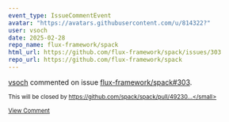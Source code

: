 ```yaml
---
event_type: IssueCommentEvent
avatar: "https://avatars.githubusercontent.com/u/814322?"
user: vsoch
date: 2025-02-28
repo_name: flux-framework/spack
html_url: https://github.com/flux-framework/spack/issues/303
repo_url: https://github.com/flux-framework/spack
---
```


<a href='https://github.com/vsoch' target='_blank'>vsoch</a> commented on issue <a href='https://github.com/flux-framework/spack/issues/303' target='_blank'>flux-framework/spack#303</a>.

<small>This will be closed by https://github.com/spack/spack/pull/49230...</small>

<a href='https://github.com/flux-framework/spack/issues/303' target='_blank'>View Comment</a>